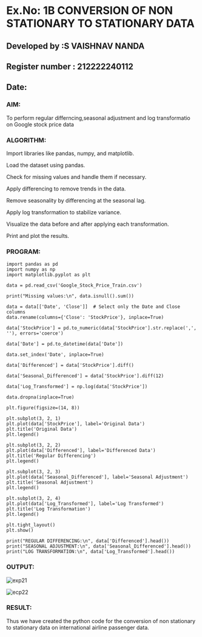 # Ex.No: 1B                     CONVERSION OF NON STATIONARY TO STATIONARY DATA

## Developed by :S VAISHNAV NANDA
## Register number : 212222240112
## Date:

### AIM:
To perform regular differncing,seasonal adjustment and log transformatio on Google stock price data
### ALGORITHM:
Import libraries like pandas, numpy, and matplotlib.

Load the dataset using pandas.

Check for missing values and handle them if necessary.

Apply differencing to remove trends in the data.

Remove seasonality by differencing at the seasonal lag.

Apply log transformation to stabilize variance.

Visualize the data before and after applying each transformation.

Print and plot the results.
### PROGRAM:
```
import pandas as pd
import numpy as np
import matplotlib.pyplot as plt

data = pd.read_csv('Google_Stock_Price_Train.csv')

print("Missing values:\n", data.isnull().sum())

data = data[['Date', 'Close']]  # Select only the Date and Close columns
data.rename(columns={'Close': 'StockPrice'}, inplace=True)

data['StockPrice'] = pd.to_numeric(data['StockPrice'].str.replace(',', ''), errors='coerce')

data['Date'] = pd.to_datetime(data['Date'])

data.set_index('Date', inplace=True)

data['Differenced'] = data['StockPrice'].diff()

data['Seasonal_Differenced'] = data['StockPrice'].diff(12)

data['Log_Transformed'] = np.log(data['StockPrice'])

data.dropna(inplace=True)

plt.figure(figsize=(14, 8))

plt.subplot(3, 2, 1)
plt.plot(data['StockPrice'], label='Original Data')
plt.title('Original Data')
plt.legend()

plt.subplot(3, 2, 2)
plt.plot(data['Differenced'], label='Differenced Data')
plt.title('Regular Differencing')
plt.legend()

plt.subplot(3, 2, 3)
plt.plot(data['Seasonal_Differenced'], label='Seasonal Adjustment')
plt.title('Seasonal Adjustment')
plt.legend()

plt.subplot(3, 2, 4)
plt.plot(data['Log_Transformed'], label='Log Transformed')
plt.title('Log Transformation')
plt.legend()

plt.tight_layout()
plt.show()

print("REGULAR DIFFERENCING:\n", data['Differenced'].head())
print("SEASONAL ADJUSTMENT:\n", data['Seasonal_Differenced'].head())
print("LOG TRANSFORMATION:\n", data['Log_Transformed'].head())
```

### OUTPUT:

![exp21](https://github.com/user-attachments/assets/7d5dbe55-b0f0-4219-be21-483247ea789c)


![ecp22](https://github.com/user-attachments/assets/b2cbaa34-9ea5-4320-850d-334f7320bb44)



### RESULT:
Thus we have created the python code for the conversion of non stationary to stationary data on international airline passenger
data.
